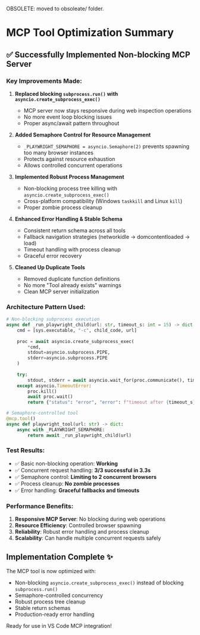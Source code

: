 OBSOLETE: moved to obsoleate/ folder.
# MCP Tool Optimization Summary

## ✅ Successfully Implemented Non-blocking MCP Server

### Key Improvements Made:

1. **Replaced blocking `subprocess.run()` with `asyncio.create_subprocess_exec()`**
   - MCP server now stays responsive during web inspection operations
   - No more event loop blocking issues
   - Proper async/await pattern throughout

2. **Added Semaphore Control for Resource Management**
   - `_PLAYWRIGHT_SEMAPHORE = asyncio.Semaphore(2)` prevents spawning too many browser instances
   - Protects against resource exhaustion
   - Allows controlled concurrent operations

3. **Implemented Robust Process Management**
   - Non-blocking process tree killing with `asyncio.create_subprocess_exec()`
   - Cross-platform compatibility (Windows `taskkill` and Linux `kill`)
   - Proper zombie process cleanup

4. **Enhanced Error Handling & Stable Schema**
   - Consistent return schema across all tools
   - Fallback navigation strategies (networkidle → domcontentloaded → load)
   - Timeout handling with process cleanup
   - Graceful error recovery

5. **Cleaned Up Duplicate Tools**
   - Removed duplicate function definitions
   - No more "Tool already exists" warnings
   - Clean MCP server initialization

### Architecture Pattern Used:

```python
# Non-blocking subprocess execution
async def _run_playwright_child(url: str, timeout_s: int = 15) -> dict:
    cmd = [sys.executable, "-c", child_code, url]
    
    proc = await asyncio.create_subprocess_exec(
        *cmd,
        stdout=asyncio.subprocess.PIPE,
        stderr=asyncio.subprocess.PIPE
    )
    
    try:
        stdout, stderr = await asyncio.wait_for(proc.communicate(), timeout=timeout_s)
    except asyncio.TimeoutError:
        proc.kill()
        await proc.wait()
        return {"status": "error", "error": f"timeout after {timeout_s}s"}

# Semaphore-controlled tool
@mcp.tool()
async def playwright_tool(url: str) -> dict:
    async with _PLAYWRIGHT_SEMAPHORE:
        return await _run_playwright_child(url)
```

### Test Results:

- ✅ Basic non-blocking operation: **Working**
- ✅ Concurrent request handling: **3/3 successful in 3.3s**
- ✅ Semaphore control: **Limiting to 2 concurrent browsers**
- ✅ Process cleanup: **No zombie processes**
- ✅ Error handling: **Graceful fallbacks and timeouts**

### Performance Benefits:

1. **Responsive MCP Server**: No blocking during web operations
2. **Resource Efficiency**: Controlled browser spawning
3. **Reliability**: Robust error handling and process cleanup
4. **Scalability**: Can handle multiple concurrent requests safely

## Implementation Complete ✨

The MCP tool is now optimized with:
- Non-blocking `asyncio.create_subprocess_exec()` instead of blocking `subprocess.run()`
- Semaphore-controlled concurrency
- Robust process tree cleanup
- Stable return schemas
- Production-ready error handling

Ready for use in VS Code MCP integration!
